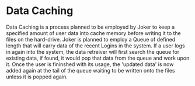 # Data Caching

Data Caching is a process planned to be employed by Joker to keep a specified amount of user data into cache memory before writing it to the files on the hard-drive. Joker is planned to employ a Queue of defined length that will carry data of the recent Logins in the system. If a user logs in again into the system, the data retreiver will first search the queue for existing data, if found, it would pop that data from the queue and work upon it. Once the user is fininshed with its usage, the 'updated data' is now added again at the tail of the queue waiting to be written onto the files unless it is popped again.
